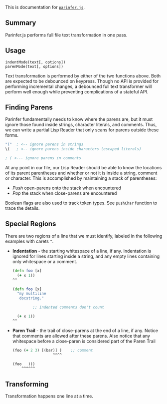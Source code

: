 This is documentation for [`parinfer.js`].

[`parinfer.js`]:parinfer.js

## Summary

Parinfer.js performs full file text transformation in one pass.

## Usage

```
indentMode(text[, options])
parenMode(text[, options])
```

Text transformation is performed by either of the two functions above.  Both
are expected to be debounced on keypress.  Though no API is provided for
performing incremental changes, a debounced full text transformer will perform
well enough while preventing complications of a stateful API.

## Finding Parens

Parinfer fundamentally needs to know where the parens are, but it must ignore
those found inside strings, character literals, and comments.  Thus, we can
write a partial Lisp Reader that only scans for parens outside these forms.

```clj
"("  ; <-- ignore parens in strings
\(   ; <-- ignore parens inside characters (escaped literals)

; ( <--- ignore parens in comments
```

At any point in our file, our Lisp Reader should be able to know the locations
of its parent parentheses and whether or not it is inside a string, comment or
character.  This is accomplished by maintaining a stack of parentheses:

- _Push_ open-parens onto the stack when encountered
- _Pop_ the stack when close-parens are encountered

Boolean flags are also used to track token types. See `pushChar` function to
trace the details.

## Special Regions

There are two regions of a line that we must identify, labeled in the
following examples with carets `^`.

- __Indentation__ - the starting whitespace of a line, if any.  Indentation is
  ignored for lines starting inside a string, and any empty lines containing
  only whitespace or a comment.

    ```clj
    (defn foo [x]
      (+ x 1))
    ^^

    (defn foo [x]
      "my multiline
       docstring."

             ;; indented comments don't count

      (+ x 1))
    ^^
    ```

- __Paren Trail__ - the trail of close-parens at the end of a line, if any.
  Notice that comments are allowed after these parens.  Also notice that any
  whitespace before a close-paren is considered part of the Paren Trail

    ```clj
    (foo (+ 2 3) [(bar)] )    ;; comment
                      ^^^^

    (foo   )))
        ^^^^^^
    ```

## Transforming

Transformation happens one line at a time.


